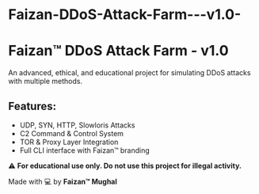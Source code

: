 # Faizan-DDoS-Attack-Farm---v1.0-
# Faizan™ DDoS Attack Farm - v1.0

An advanced, ethical, and educational project for simulating DDoS attacks with multiple methods.

## Features:
- UDP, SYN, HTTP, Slowloris Attacks
- C2 Command & Control System
- TOR & Proxy Layer Integration
- Full CLI interface with Faizan™ branding

⚠️ **For educational use only. Do not use this project for illegal activity.**

Made with 💻 by **Faizan™ Mughal**
